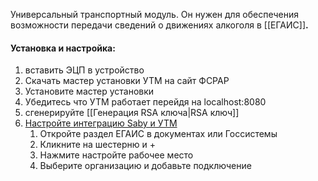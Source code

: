 Универсальный транспортный модуль. 
Он нужен для обеспечения возможности передачи сведений о движениях алкоголя в [[ЕГАИС]]**.**

#### **Установка и настройка:**
1. вставить ЭЦП в устройство
2. Скачать мастер установки УТМ на сайт ФСРАР
3. Установите мастер установки
4. Убедитесь что УТМ работает перейдя на localhost:8080
5. сгенерируйте [[Генерация RSA ключа|RSA ключ]]
6. [Настройте интеграцию Saby и УТМ](https://saby.ru/help/edo/egais/integ_utm?tb=tab2)
	1. Откройте раздел ЕГАИС в документах или Госсистемы
	2. Кликните на шестерню и +
	3. Нажмите настройте рабочее место
	4. Выберите организацию и добавьте подключение
